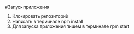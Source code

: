 #Запуск приложения
1) Клонировать репозиторий
2) Написать в терминале npm install
3) Для запуска приложения пишем в терминале npm start
